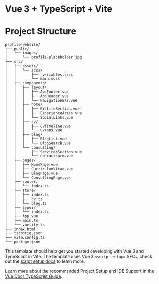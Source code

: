 # Vue 3 + TypeScript + Vite

# Project Structure

```
profile-website/
├── public/
│   └── images/
│       └── profile-placeholder.jpg
├── src/
│   ├── assets/
│   │   └── scss/
│   │       ├── _variables.scss
│   │       └── main.scss
│   ├── components/
│   │   ├── layout/
│   │   │   ├── AppFooter.vue
│   │   │   ├── AppHeader.vue
│   │   │   └── NavigationBar.vue
│   │   ├── home/
│   │   │   ├── ProfileSection.vue
│   │   │   ├── ExperienceAreas.vue
│   │   │   └── SocialLinks.vue
│   │   ├── cv/
│   │   │   ├── CVTimeline.vue
│   │   │   └── CVTabs.vue
│   │   ├── blog/
│   │   │   ├── BlogList.vue
│   │   │   └── BlogSearch.vue
│   │   └── consulting/
│   │       ├── ServicesSection.vue
│   │       └── ContactForm.vue
│   ├── pages/
│   │   ├── HomePage.vue
│   │   ├── CurriculumVitae.vue
│   │   ├── BlogPage.vue
│   │   └── ConsultingPage.vue
│   ├── router/
│   │   └── index.ts
│   ├── store/
│   │   ├── index.ts
│   │   ├── cv.ts
│   │   └── blog.ts
│   ├── types/
│   │   └── index.ts
│   ├── App.vue
│   ├── main.ts
│   └── vuetify.ts
├── index.html
├── tsconfig.json
├── vite.config.ts
└── package.json
```

This template should help get you started developing with Vue 3 and TypeScript in Vite. The template uses Vue 3 `<script setup>` SFCs, check out the [script setup docs](https://v3.vuejs.org/api/sfc-script-setup.html#sfc-script-setup) to learn more.

Learn more about the recommended Project Setup and IDE Support in the [Vue Docs TypeScript Guide](https://vuejs.org/guide/typescript/overview.html#project-setup).
